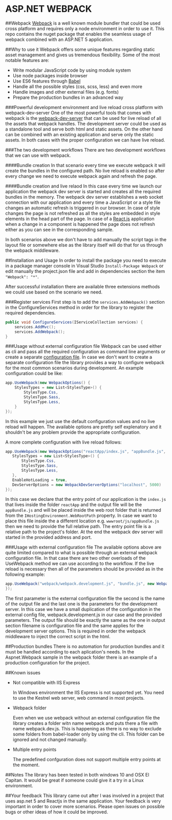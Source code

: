 ASP.NET WEBPACK
=============

##Webpack 
[Webpack](https://webpack.github.io/) is a well known module bundler that could be used cross platform and requires only a node environment in order to use it.
This repo contains the nuget package that enables the seamless usage of webpack combined with an ASP.NET 5 application.

##Why to use it
Webpack offers some unique features regarding static asset management and gives us tremendous flexibility. Some of the most notable features are:
- Write modular JavaScript code by using module system 
- Use node packages inside browser
- Use ES6 features through [Babel](https://babeljs.io/)
- Handle all the possible styles (css, scss, less) and even more
- Handle images and other external files (e.g. fonts)
- Prepare the production bundles in an advanced way

###Powerful development environment and live reload cross platform with webpack-dev-server
One of the most powerful tools that comes with webpack is the [webpack-dev-server](http://webpack.github.io/docs/webpack-dev-server.html) that can be used for live reload of all the assets that webpack handles.
The development server could be used as a standalone tool and serve both html and static assets. On the other hand 
can be combined with an existing application and serve only the static assets. In both cases with the proper configuration we can have live reload.  

###The two development workflows
There are two development workflows that we can use with webpack.

####Bundle creation
In that scenario every time we execute webpack it will create the bundles in the configured path.
No live reload is enabled so after every change we need to execute webpack again and refresh the page.

####Bundle creation and live relaod
In this case every time we launch our application the webpack dev server is started and creates all the required bundles in the memory.
The webpack dev server establishes a web socket connection with our application and every time a JavaScript or a style file changes an automatic refresh is triggered in our browser.
In case of style changes the page is not refreshed as all the styles are embedded in style elements in the head part of the page.
In case of a [React.js](http://facebook.github.io/react/) application when a change in a component is happened the page does not refresh either as you can see in the corresponding sample. 

In both scenarios above we don't have to add manually the script tags in the layout file or somewhere else as the library itself will do that for us through the webpack middleware.

##Installation and Usage
In order to install the package you need to execute in a package manager console in Visual Studio `Install-Package Webpack`
or edit manually the project.json file and add in dependencies section the item `"Webpack": "*"`.

After successful installation there are available three extensions methods we could use based on the scenario we need.

###Register services
First step is to add the `services.AddWebpack()` section in the ConfigureServices method in order for the library
to register the required dependencies.

```cs
public void ConfigureServices(IServiceCollection services) {
	services.AddMvc();
	services.AddWebpack();
}
```

###Usage without external configuration file
Webpack can be used either as cli and pass all the required configuration as command line arguments or create a separate [configuration file](ttps://webpack.github.io/docs/configuration.html).
In case we don't want to create a separate configuration file the library provides a way to configure webpack for the most common scenarios during development.
An example configuration could be like:

```cs
app.UseWebpack(new WebpackOptions() {
	StylesTypes = new List<StylesType>() {
		StylesType.Css,
		StylesType.Sass,
		StylesType.Less,
	}
});
```
In this example we just use the default configuration values and no live reload will happen.
The available options are pretty self explenatory and it shouldn't be any problem provide the appropriate configuration.

A more complete configuration with live reload follows:
 ```cs
app.UseWebpack(new WebpackOptions("reactApp/index.js", "appBundle.js", true) {
	StylesTypes = new List<StylesType>() {
		StylesType.Css,
		StylesType.Sass,
		StylesType.Less,
	},
	EnableHotLoading = true,
	DevServerOptions = new WebpackDevServerOptions("localhost", 5000)
});
```
In this case we declare that the entry point of our application is the `index.js` that lives inside the folder `reactApp`
and the output file will be the `appBundle.js` and will be placed inside the web root folder that is returned from the  `IHostingEnvironment.WebRootPath` property.
In case we want to place this file inside the a different location e.g. `wwwroot/js/appBundle.js` then we need to provide the full relative path.
The entry point file is a relative path to the project's folder. At the end the webpack dev server will started in the provided address and port.

###Usage with external configuration file
The available options above are quite limited compared to what is possible through an external webpack configuration file.
In that case there are two other overloads of the UseWebpack method we can use according to the workflow. 
If the live reload is necessary then all of the parameters should be provided as in the following example:

 ```cs
app.UseWebpack("webpack/webpack.development.js", "bundle.js", new WebpackDevServerOptions("localhost", 3000));
});
```
The first parameter is the external configuration file the second is the name of the output file and the last one is the parameters for the development server.
In this case we have a small duplication of the configuration in the external config file, webpack.development.js in our case and the provided parameters.
The output file should be exactly the same as the one in output section filename is configuration file and the same applies for the development server options.
This is required in order the webpack middleware to inject the correct script in the html.

##Production bundles
There is no automation for production bundles and it must be handled according to each aplication's needs.
In the Aspnet.Webpack sample in the webpack folder there is an example of a production configuration for the project.

##Known issues
- Not compatible with IIS Express

   In Windows environment the IIS Express is not supported yet. You need to use the Kestrel web server, web command in most projects.
   
- Webpack folder
   
   Even when we use webpack without an external configuration file the library creates a folder witn name webpack and puts there a file with name webpack.dev.js.
   This is happening as there is no way to exclude some folders from babel-loader only by using the cli. This folder can be ignored and not changed manually.

- Multiple entry points
   
   The predefined confguration does not support multiple entry points at the moment.

##Notes
The library has been tested in both windows 10 and OSX El Capitan. It would be great if someone could give it a try in a Linux environment.

##Your feedback
This library came out after I was involved in a project that uses asp.net 5 and Reactjs in the same application. Your feedback is very important in order to cover more scenarios.
Please open issues on possible bugs or other ideas of how it could be improved.